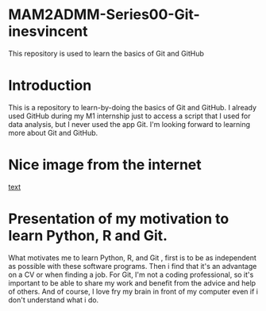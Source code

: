 # MAM2ADMM-Series00-Git-inesvincent
This repository is used to learn the basics of Git and GitHub

# Introduction
This is a repository to learn-by-doing the basics of Git and GitHub.
I already used GitHub during my M1 internship just to access a script that I used for data analysis, but I never used the app Git.
I'm looking forward to learning more about Git and GitHub.

# Nice image from the internet
[text](https://www.google.com/url?sa=i&url=https%3A%2F%2Fwww.superprof.fr%2Fressources%2Fsport%2Fsport-tous-niveaux%2Fliens-systeme-nerveux-et-corps.html&psig=AOvVaw2THA7zzZlCNbR494jeBich&ust=1759070068248000&source=images&cd=vfe&opi=89978449&ved=0CBUQjRxqFwoTCLC6tOyU-Y8DFQAAAAAdAAAAABAy)

# Presentation of my motivation to learn Python, R and Git.
What motivates me to learn Python, R, and Git , first is to be as independent as possible with these software programs. Then i find that it's an advantage on a CV or when finding a job. For Git, I'm not a coding professional, so it's important to be able to share my work and benefit from the advice and help of others.
And of course, I love fry my brain in front of my computer even if i don't understand what i do.